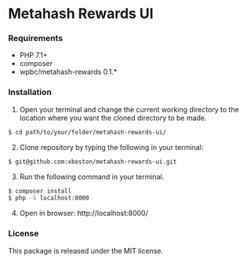 # Metahash Rewards UI

### Requirements

- PHP 7.1+
- composer
- wpbc/metahash-rewards 0.1.*

### Installation

1. Open your terminal and change the current working directory to the location where you want the cloned directory to be made.

```bash
$ cd path/to/your/folder/metahash-rewards-ui/
```

2. Clone repository by typing the following in your terminal:

```bash
$ git@github.com:xboston/metahash-rewards-ui.git
```

3. Run the following command in your terminal.

```bash
$ composer install
$ php -S localhost:8000
```

4. Open in browser: http://localhost:8000/


### License

This package is released under the MIT license.
